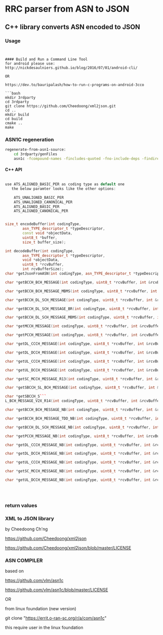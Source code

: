 RRC parser from ASN to JSON
========

## C++ library converts ASN encoded to JSON

### Usage

   ```


#### Build and Run a Command Line Tool
for android please use: 
http://nickdesaulniers.github.io/blog/2016/07/01/android-cli/

OR

https://dev.to/bauripalash/how-to-run-c-programs-on-android-3cco

```bash
mkdir 3rdparty
cd 3rdparty
git clone https://github.com/Cheedoong/xml2json.git
cd ..
mkdir build
cd build
cmake ..
make
```
### ASN1C regeneration
```bash
regenerate-from-asn1-source:
    cd 3rdparty/genFiles
	asn1c -fcompound-names -fincludes-quoted -fno-include-deps -findirect-choice -gen-PER -no-gen-OER -D. ../asnFiles/36331-f60-ASNfunctions.asn
```
	

#### C++ API
```C++

use ATS_ALIGNED_BASIC_PER as coding type as default one 
   the below paramter looks like the other options:

    ATS_UNALIGNED_BASIC_PER
    ATS_UNALIGNED_CANONICAL_PER
    ATS_ALIGNED_BASIC_PER
    ATS_ALIGNED_CANONICAL_PER


size_t encodeBuffer(int codingType,
        asn_TYPE_descriptor_t *typeDescriptor,
        const void *objectData,
        uint8_t *buffer,
        size_t buffer_size);

int decodeBuffer(int codingType,
        asn_TYPE_descriptor_t *typeDescriptor,
        void *objectData,
        uint8_t *rcvBuffer,
        int rcvBufferSize);
char *getJsonFromASN(int codingType, asn_TYPE_descriptor_t *typeDescriptor, uint8_t *rcvBuffer, int &rcvBufferSize);

char *getBCCH_BCH_MESSAGE(int codingType, uint8_t *rcvBuffer, int &rcvBufferSize);

char *getBCCH_BCH_MESSAGE_MBMS(int codingType, uint8_t *rcvBuffer, int &rcvBufferSize);

char *getBCCH_DL_SCH_MESSAGE(int codingType, uint8_t *rcvBuffer, int &rcvBufferSize);

char *getBCCH_DL_SCH_MESSAGE_BR(int codingType, uint8_t *rcvBuffer, int &rcvBufferSize);

char *getBCCH_DL_SCH_MESSAGE_MBMS(int codingType, uint8_t *rcvBuffer, int &rcvBufferSize);

char *getMCCH_MESSAGE(int codingType, uint8_t *rcvBuffer, int &rcvBufferSize);

char *getPCCH_MESSAGE(int codingType, uint8_t *rcvBuffer, int &rcvBufferSize);

char *getDL_CCCH_MESSAGE(int codingType, uint8_t *rcvBuffer, int &rcvBufferSize);

char *getDL_DCCH_MESSAGE(int codingType, uint8_t *rcvBuffer, int &rcvBufferSize);

char *getUL_CCCH_MESSAGE(int codingType, uint8_t *rcvBuffer, int &rcvBufferSize);

char *getUL_DCCH_MESSAGE(int codingType, uint8_t *rcvBuffer, int &rcvBufferSize);

char *getSC_MCCH_MESSAGE_R13(int codingType, uint8_t *rcvBuffer, int &rcvBufferSize);

char *getSBCCH_SL_BCH_MESSAGE(int codingType, uint8_t *rcvBuffer, int &rcvBufferSize);

char *getSBCCH_S```
L_BCH_MESSAGE_V2X_R14(int codingType, uint8_t *rcvBuffer, int &rcvBufferSize);

char *getBCCH_BCH_MESSAGE_NB(int codingType, uint8_t *rcvBuffer, int &rcvBufferSize);

char *getBCCH_BCH_MESSAGE_TDD_NB(int codingType, uint8_t *rcvBuffer, int &rcvBufferSize);

char *getBCCH_DL_SCH_MESSAGE_NB(int codingType, uint8_t *rcvBuffer, int &rcvBufferSize);

char *getPCCH_MESSAGE_NB(int codingType, uint8_t *rcvBuffer, int &rcvBufferSize);

char *getDL_CCCH_MESSAGE_NB(int codingType, uint8_t *rcvBuffer, int &rcvBufferSize);

char *getDL_DCCH_MESSAGE_NB(int codingType, uint8_t *rcvBuffer, int &rcvBufferSize);

char *getUL_CCCH_MESSAGE_NB(int codingType, uint8_t *rcvBuffer, int &rcvBufferSize);

char *getSC_MCCH_MESSAGE_NB(int codingType, uint8_t *rcvBuffer, int &rcvBufferSize);

char *getUL_DCCH_MESSAGE_NB(int codingType, uint8_t *rcvBuffer, int &rcvBufferSize);


 
```

### return values
 
### XML to JSON library 
by Cheedoong Ch'ng

https://github.com/Cheedoong/xml2json

https://github.com/Cheedoong/xml2json/blob/master/LICENSE


### ASN COMPILER
based on

https://github.com/vlm/asn1c

https://github.com/vlm/asn1c/blob/master/LICENSE

OR

from linux foundation (new version)

git clone "https://errit.o-ran-sc.org/r/a/com/asn1c"

this require user in the linux foundation


 


